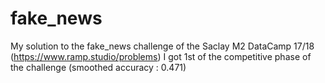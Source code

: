 # fake_news

My solution to the fake_news challenge of the Saclay M2 DataCamp 17/18 (https://www.ramp.studio/problems)
I got 1st of the competitive phase of the challenge (smoothed accuracy : 0.471)
